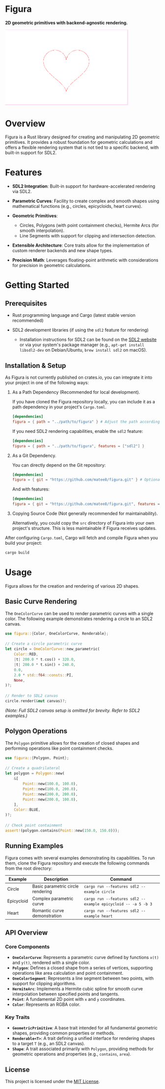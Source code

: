 # Figura

**2D geometric primitives with backend-agnostic rendering.**

<img src="https://github.com/matee8/figura/raw/main/assets/heart-example.png" width="400" alt="Heart curve example">

# Overview

Figura is a Rust library designed for creating and manipulating 2D geometric
primitives. It provides a robust foundation for geometric calculations and
offers a flexible rendering system that is not tied to a specific backend, with
built-in support for SDL2.

# Features

-   **SDL2 Integration**: Built-in support for hardware-accelerated rendering
    via SDL2.
-   **Parametric Curves**: Facility to create complex and smooth shapes using
    mathematical functions (e.g., circles, epicycloids, heart curves).
-   **Geometric Primitives**:

    -   Circles, Polygons (with point containment checks), Hermite Arcs (for
        smooth interpolation).
    -   Line Segments with support for clipping and intersection detection.

-   **Extensible Architecture**: Core traits allow for the implementation of
    custom renderer backends and new shape types.
-   **Precision Math**: Leverages floating-point arithmetic with considerations
    for precision in geometric calculations.

# Getting Started

## Prerequisites

-   Rust programming language and Cargo (latest stable version recommended)
-   SDL2 development libraries (if using the `sdl2` feature for rendering)

    -   Installation instructions for SDL2 can be found on the
        [SDL2 website](https://wiki.libsdl.org/SDL2/Installation) or via your
        system's package manager (e.g., `apt-get install libsdl2-dev` on
        Debian/Ubuntu, `brew install sdl2` on macOS).

## Installation & Setup

As Figura is not currently published on crates.io, you can integrate it into
your project in one of the following ways:

1.  As a Path Dependency (Recommended for local development).

    If you have cloned the Figura repository locally, you can include it as a
    path dependency in your project's `Cargo.toml`.

    ```toml
    [dependencies]
    figura = { path = "../path/to/figura" } # Adjust the path accordingly
    ```

    If you need SDL2 rendering capabilities, enable the `sdl2` feature:

    ```toml
    [dependencies]
    figura = { path = "../path/to/figura", features = ["sdl2"] }
    ```

2.  As a Git Dependency.

    You can directly depend on the Git repository:

    ```toml
    [dependencies]
    figura = { git = "https://github.com/matee8/figura.git" } # Optionally specify a branch, tag, or commit
    ```

    And with features:

    ```toml
    [dependencies]
    figura = { git = "https://github.com/matee8/figura.git", features = ["sdl2"] }
    ```

3.  Copying Source Code (Not generally recommended for maintainability).

    Alternatively, you could copy the `src` directory of Figura into your own
    project's structure. This is less maintainable if Figura receives updates.

After configuring `Cargo.toml`, Cargo will fetch and compile Figura when you build your project:

```bash
cargo build
```

# Usage

Figura allows for the creation and rendering of various 2D shapes.

## Basic Curve Rendering

The `OneColorCurve` can be used to render parametric curves with a single
color. The following example demonstrates rendering a circle to an SDL2 canvas.

```rust
use figura::{Color, OneColorCurve, Renderable};

// Create a circle parametric curve
let circle = OneColorCurve::new_parametric(
    Color::RED,
    |t| 200.0 * t.cos() + 320.0,
    |t| 200.0 * t.sin() + 240.0,
    0.0,
    2.0 * std::f64::consts::PI,
    None,
)?;

// Render to SDL2 canvas
circle.render(&mut canvas)?;
```

*(Note: Full SDL2 canvas setup is omitted for brevity. Refer to SDL2 examples.)*

## Polygon Operations

The `Polygon` primitive allows for the creation of closed shapes and performing
operations like point containment checks.

```rust
use figura::{Polygon, Point};

// Create a quadrilateral
let polygon = Polygon::new(
    &[
        Point::new(100.0, 100.0),
        Point::new(100.0, 200.0),
        Point::new(200.0, 200.0),
        Point::new(200.0, 100.0),
    ],
    Color::BLUE,
)?;

// Check point containment
assert!(polygon.contains(Point::new(150.0, 150.0)));
```

## Running Examples

Figura comes with several examples demonstrating its capabilities. To run them,
clone the Figura repository and execute the following commands from the root
directory:

| Example       | Description                          | Command                                      |
|---------------|--------------------------------------|----------------------------------------------|
| Circle        | Basic parametric circle rendering    | `cargo run --features sdl2 --example circle` |
| Epicycloid    | Complex parametric curve             | `cargo run --features sdl2 --example epicycloid -- -a 5 -b 3` |
| Heart         | Romantic curve demonstration         | `cargo run --features sdl2 --example heart`  |

## API Overview

### Core Components

-   **`OneColorCurve`**: Represents a parametric curve defined by functions
    `x(t)` and `y(t)`, rendered with a single color.
-   **`Polygon`**: Defines a closed shape from a series of vertices, supporting
    operations like area calculation and point containment.
-   **`OneColorSegment`**: Represents a line segment between two points, with
    support for clipping algorithms.
-   **`HermiteArc`**: Implements a Hermite cubic spline for smooth curve
    interpolation between specified points and tangents.
-   **`Point`**: A fundamental 2D point with `x` and `y` coordinates.
-   **`Color`**: Represents an RGBA color.

### Key Traits

-   **`GeometricPrimitive`**: A base trait intended for all fundamental
    geometric shapes, providing common properties or methods.
-   **`Renderable<T>`**: A trait defining a unified interface for rendering
    shapes to a target `T` (e.g., an SDL2 canvas).
-   **`Shape`**: A trait associated primarily with `Polygon`, providing methods
    for geometric operations and properties (e.g., `contains`, `area`).

## License

This project is licensed under the [MIT License](LICENSE).
